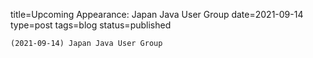 
title=Upcoming Appearance: Japan Java User Group 
date=2021-09-14
type=post
tags=blog
status=published
~~~~~~
(2021-09-14) Japan Java User Group  
            